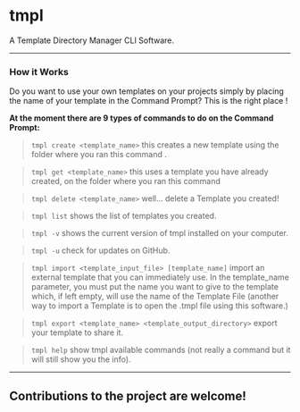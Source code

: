 # tmpl

A Template Directory Manager CLI Software.


------------

### How it Works
Do you want to use your own templates on your projects simply by placing the name of your template in the Command Prompt? This is the right place !

**At the moment there are 9 types of commands to do on the Command Prompt:**

 > `tmpl create <template_name>` this creates a new template using the folder where you ran this command .
 
 > `tmpl get <template_name>` this uses a template you have already created, on the folder where you ran this command
 
 > `tmpl delete <template_name>` well... delete a Template you created!
 
 > `tmpl list` shows the list of templates you created.

 > `tmpl -v` shows the current version of tmpl installed on your computer.

 > `tmpl -u` check for updates on GitHub.

 > `tmpl import <template_input_file> [template_name]` import an external template that you can immediately use. In the template_name parameter, you must put the name you want to give to the template which, if left empty, will use the name of the Template File (another way to import a Template is to open the .tmpl file using this software.)

 > `tmpl export <template_name> <template_output_directory>` export your template to share it.

 > `tmpl help` show tmpl available commands (not really a command but it will still show you the info).


------------

## Contributions to the project are welcome!

